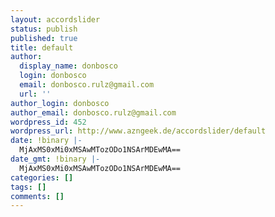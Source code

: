 ```yaml
---
layout: accordslider
status: publish
published: true
title: default
author:
  display_name: donbosco
  login: donbosco
  email: donbosco.rulz@gmail.com
  url: ''
author_login: donbosco
author_email: donbosco.rulz@gmail.com
wordpress_id: 452
wordpress_url: http://www.azngeek.de/accordslider/default
date: !binary |-
  MjAxMS0xMi0xMSAwMTozODo1NSArMDEwMA==
date_gmt: !binary |-
  MjAxMS0xMi0xMSAwMTozODo1NSArMDEwMA==
categories: []
tags: []
comments: []
---
```


